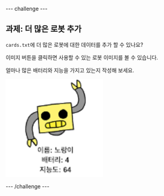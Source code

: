 --- challenge ---

## 과제: 더 많은 로봇 추가

`cards.txt`에 더 많은 로봇에 대한 데이터를 추가 할 수 있나요?

이미지 버튼을 클릭하면 사용할 수 있는 로봇 이미지를 볼 수 있습니다.

얼마나 많은 배터리와 지능을 가지고 있는지 작성해 보세요.

![screenshot](images/robotrumps-yellow.png)

--- /challenge ---